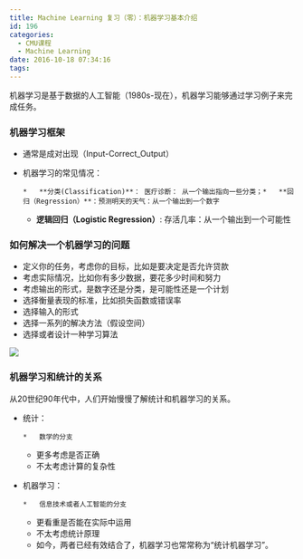 ```yaml
---
title: Machine Learning 复习（零）：机器学习基本介绍
id: 196
categories:
  - CMU课程
  - Machine Learning
date: 2016-10-18 07:34:16
tags:
---
```


机器学习是基于数据的人工智能（1980s-现在），机器学习能够通过学习例子来完成任务。

### 机器学习框架

*   通常是成对出现（Input-Correct_Output）
*   机器学习的常见情况：

        *   **分类(Classification)**： 医疗诊断： 从一个输出指向一些分类；*   **回归（Regression）**：预测明天的天气：从一个输出到一个数字
    *   **逻辑回归（Logistic Regression）**: 存活几率：从一个输出到一个可能性

### 如何解决一个机器学习的问题

*   定义你的任务，考虑你的目标，比如是要决定是否允许贷款
*   考虑实际情况，比如你有多少数据，要花多少时间和努力
*   考虑输出的形式，是数字还是分类，是可能性还是一个计划
*   选择衡量表现的标准，比如损失函数或错误率
*   选择输入的形式
*   选择一系列的解决方法（假设空间）
*   选择或者设计一种学习算法

![](http://i.imgur.com/13KMImC.png)

### 机器学习和统计的关系

  从20世纪90年代中，人们开始慢慢了解统计和机器学习的关系。

*   统计：

        *   数学的分支
    *   更多考虑是否正确
    *   不太考虑计算的复杂性

*   机器学习：

        *   信息技术或者人工智能的分支
    *   更看重是否能在实际中运用
    *   不太考虑统计原理
    *   如今，两者已经有效结合了，机器学习也常常称为“统计机器学习”。